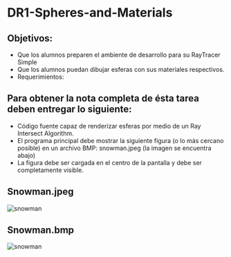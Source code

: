 # DR1-Spheres-and-Materials

## Objetivos:
* Que los alumnos preparen el ambiente de desarrollo para su RayTracer Simple
* Que los alumnos puedan dibujar esferas con sus materiales respectivos.
* Requerimientos:

## Para obtener la nota completa de ésta tarea deben entregar lo siguiente:
* Código fuente capaz de renderizar esferas por medio de un Ray Intersect Algorithm.
* El programa principal debe mostrar la siguiente figura (o lo más cercano posible) en un archivo BMP: snowman.jpeg (la imagen se encuentra abajo)
* La figura debe ser cargada en el centro de la pantalla y debe ser completamente visible.

## Snowman.jpeg
![snowman](https://user-images.githubusercontent.com/43117675/92309783-ad82fe80-ef65-11ea-852b-ae37caab10fd.jpeg)

## Snowman.bmp
![snowman](https://user-images.githubusercontent.com/43117675/92309799-c2f82880-ef65-11ea-86bb-bf17b757dbd1.png)
